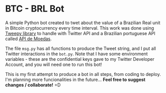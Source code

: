 # BTC - BRL Bot

A simple Python bot created to twet about the value of a Brazilian Real unit in Bitcoin cryptocurrency every time interval. This work was done using [Tweepy library](https://www.tweepy.org/) to handle with Twitter API and a Brazilian portuguese API called [API de Moedas](https://docs.awesomeapi.com.br/api-de-moedas). 

The file `msg.py` has all functions to produce the Tweet string, and I put all Twitter interactions in the `bot.py`. Note that I have some environment variables - these are the confidential keys gave to my Twitter Developer Account, and you will need one to run this bot!

This is my first attempt to produce a bot in all steps, from coding to deploy. I'm planning more funcionalities in the future... **Feel free to suggest changes / collaborate!** =D 
